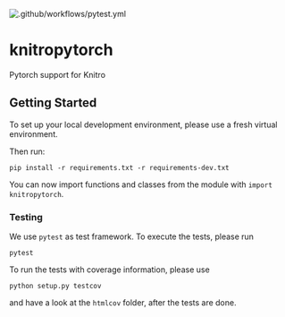 ![.github/workflows/pytest.yml](https://github.com/HighDimensionalEconLab/knitropytorch/workflows/.github/workflows/pytest.yml/badge.svg)
# knitropytorch
Pytorch support for Knitro


## Getting Started

To set up your local development environment, please use a fresh virtual environment.

Then run:

    pip install -r requirements.txt -r requirements-dev.txt

You can now import functions and classes from the module with `import knitropytorch`.

### Testing

We use `pytest` as test framework. To execute the tests, please run

    pytest

To run the tests with coverage information, please use

    python setup.py testcov

and have a look at the `htmlcov` folder, after the tests are done.

